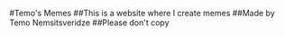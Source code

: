 #Temo's Memes
##This is a website where I create memes
##Made by Temo Nemsitsveridze
##Please don't copy
